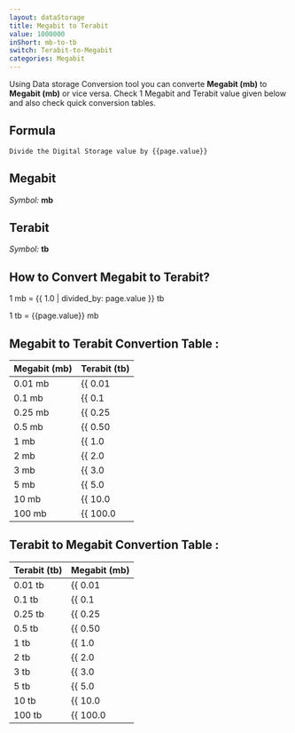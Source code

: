 ```yaml
---
layout: dataStorage
title: Megabit to Terabit
value: 1000000
inShort: mb-to-tb
switch: Terabit-to-Megabit
categories: Megabit
---
```


Using Data storage Conversion tool you can converte **Megabit (mb)** to **Megabit (mb)** or vice versa. Check 1 Megabit and Terabit value given below and also check quick conversion tables.

## Formula
`Divide the Digital Storage value by {{page.value}}`

## Megabit
*Symbol:* **mb**

## Terabit
*Symbol:* **tb**

## How to Convert Megabit to Terabit?

1 mb = {{ 1.0 | divided_by: page.value }} tb

1 tb = {{page.value}} mb


## Megabit to Terabit Convertion Table :

| Megabit (mb) | Terabit (tb) |
| ---- | ---- |
| 0.01 mb | {{ 0.01 | divided_by: page.value }} tb |
| 0.1 mb | {{ 0.1 | divided_by: page.value }} tb |
| 0.25 mb | {{ 0.25 | divided_by: page.value }} tb |
| 0.5 mb | {{ 0.50 | divided_by: page.value }} tb |
| 1 mb | {{ 1.0 | divided_by: page.value }} tb |
| 2 mb | {{ 2.0 | divided_by: page.value }} tb |
| 3 mb | {{ 3.0 | divided_by: page.value }} tb |
| 5 mb | {{ 5.0 | divided_by: page.value }} tb |
| 10 mb | {{ 10.0 | divided_by: page.value }} tb |
| 100 mb | {{ 100.0 | divided_by: page.value }} tb |

## Terabit to Megabit Convertion Table :

| Terabit (tb) | Megabit (mb) |
| ---- | ---- |
| 0.01 tb | {{ 0.01 | times: page.value }} mb |
| 0.1 tb | {{ 0.1 | times: page.value }} mb |
| 0.25 tb | {{ 0.25 | times: page.value }} mb |
| 0.5 tb | {{ 0.50 | times: page.value }} mb |
| 1 tb | {{ 1.0 | times: page.value }} mb |
| 2 tb | {{ 2.0 | times: page.value }} mb |
| 3 tb | {{ 3.0 | times: page.value }} mb |
| 5 tb | {{ 5.0 | times: page.value }} mb |
| 10 tb | {{ 10.0 | times: page.value }} mb |
| 100 tb | {{ 100.0 | times: page.value }} mb |


<script>
document.getElementById('selectInput')[6].selected = true
document.getElementById('selectOutput')[14].selected = true
</script>
